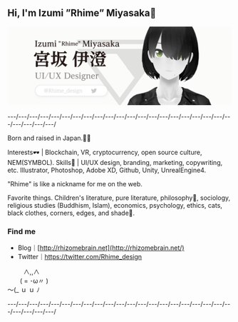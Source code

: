 ## Hi, I'm Izumi ”Rhime” Miyasaka🦝

![IzumiMiyasaka_Rhime](https://raw.githubusercontent.com/Rhime-design/Rhime-design/master/Images/IzumiMiyasaka_BrandAssets_002_1280.png)

---/---/---/---/---/---/---/---/---/---/---/---/---/---/---/---/---/---/---/---/---/---/---/---/---/

Born and raised in Japan.🎌🗾

Interests🕶 | Blockchain, VR, cryptocurrency, open source culture, NEM(SYMBOL).
Skills🎨 | UI/UX design, branding, marketing, copywriting, etc. Illustrator, Photoshop, Adobe XD, Github, Unity, UnrealEngine4.

"Rhime" is like a nickname for me on the web.

Favorite things. Children's literature, pure literature, philosophy📖, sociology, religious studies (Buddhism, Islam), economics, psychology, ethics, cats, black clothes, corners, edges, and shade🌚. 

### Find me

- Blog｜[http://rhizomebrain.net](http://rhizomebrain.net/) 
- Twitter｜https://twitter.com/Rhime_design

　 　 ∧,,∧  
　　( = ･ω〃 )  
 ～(_ ｕ ｕ ﾉ  

---/---/---/---/---/---/---/---/---/---/---/---/---/---/---/---/---/---/---/---/---/---/---/---/---/